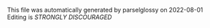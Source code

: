 This file was automatically generated by parselglossy on 2022-08-01
Editing is *STRONGLY DISCOURAGED*

